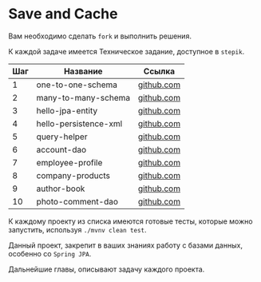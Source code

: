 # Save and Cache

Вам необходимо сделать `fork` и выполнить решения.

К каждой задаче имеется Техническое задание, доступное в `stepik`.

| Шаг | Название     | Ссылка                  | 
| --- | ------- | -------------------------     |
| 1   | one-to-one-schema    | [github.com](./README.md)     |
| 2   | many-to-many-schema    | [github.com](./README.md)     |
| 3   | hello-jpa-entity     | [github.com](./README.md)     |
| 4   | hello-persistence-xml    | [github.com](./README.md)     |
| 5   | query-helper    | [github.com](./README.md)     |
| 6   | account-dao     | [github.com](./README.md)     |
| 7   | employee-profile    | [github.com](./README.md)     |
| 8   | company-products    | [github.com](./README.md)     |
| 9   | author-book    | [github.com](./README.md)     |
| 10   | photo-comment-dao    | [github.com](./README.md)     |

К каждому проекту из списка имеются готовые тесты, которые можно запустить, используя `./mvnv clean test`.

Данный проект, закрепит в ваших знаниях работу с базами данных, особенно со `Spring JPA`.

Дальнейшие главы, описывают задачу каждого проекта.
